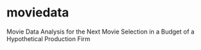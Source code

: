 # moviedata
Movie Data Analysis for the Next Movie Selection in a Budget of a Hypothetical Production Firm 
